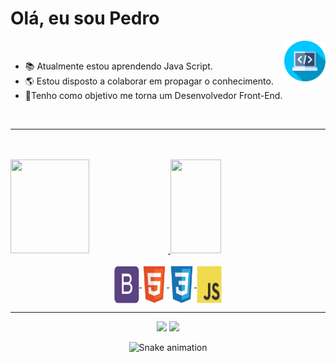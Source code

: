 
# Olá, eu sou Pedro

<div>
<img align="right" width="13%" src="https://github.com/PedroRocs/PedroRocs/blob/main/1005141.png"/>
</div>
<br>

- 📚 Atualmente estou aprendendo Java Script.
- 🌎 Estou disposto a colaborar em propagar o conhecimento.
- 🎯Tenho como objetivo me torna um Desenvolvedor Front-End.



<br>
<hr>
<br>
<br>

<div>
  <a href="https://github.com/PedroRocs">
  <img height="150em" width="50%" src="https://github-readme-stats.vercel.app/api?username=PedroRocs&show_icons=true&theme=blue&include_all_commits=true&count_private=true"/>
  <img height="150em" width="40%" src="https://github-readme-stats.vercel.app/api/top-langs/?username=PedroRocs&layout=compact&langs_count=7&theme=blue"/>
</div>
    
  <div style="display:inline_block" align="center"><br>
  <img align="center" alt="Pedro-Bootstrap" height="60" width="40" src="https://github.com/devicons/devicon/blob/master/icons/bootstrap/bootstrap-plain.svg">
  <img align="center" alt="Pedro-HTML" height="60" width="40" src="https://raw.githubusercontent.com/devicons/devicon/master/icons/html5/html5-original.svg">
  <img align="center" alt="Pedro-CSS" height="60" width="40" src="https://raw.githubusercontent.com/devicons/devicon/master/icons/css3/css3-original.svg">
     <img align="center" alt="Pedro-JS" height="60" width="40" src="https://github.com/devicons/devicon/blob/master/icons/javascript/javascript-original.svg">
</div>
 <hr>
 <div align="center"> 
  <a href = "mailto:pedrorochacardoso1908@gmail.com"><img src="https://img.shields.io/badge/-Gmail-%23333?style=for-the-badge&logo=gmail&logoColor=white" target="_blank"></a>
  <a href="https://www.linkedin.com/in/pedrorocs" target="_blank"><img src="https://img.shields.io/badge/-LinkedIn-%230077B5?style=for-the-badge&logo=linkedin&logoColor=white" target="_blank"></a> 
 
  ![Snake animation](https://github.com/PedroRocs/PedroRocs/blob/output/github-contribution-grid-snake.svg)
 
</div>

